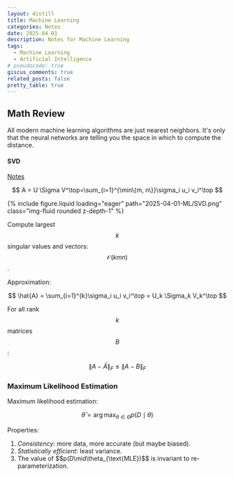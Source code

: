 ```yaml
---
layout: distill
title: Machine Learning
categories: Notes
date: 2025-04-01
description: Notes for Machine Learning
tags:
  - Machine Learning
  - Artificial Intelligence
# pseudocode: true
giscus_comments: true
related_posts: false
pretty_table: true
---
```


## Math Review

All modern machine learning algorithms are just nearest neighbors. It's only that the neural networks are telling you the space in which to compute the distance.

#### SVD

[Notes](https://web.stanford.edu/class/cs168/l/l9.pdf)

$$
A = U \Sigma V^\top=\sum_{i=1}^{\min\{m, n\}}\sigma_i u_i v_i^\top
$$

{% include figure.liquid loading="eager" path="2025-04-01-ML/SVD.png" class="img-fluid rounded z-depth-1" %}

Compute largest $$k$$ singular values and vectors: $$\mathcal{O}(kmn)$$.

Approximation:

$$
\hat{A} = \sum_{i=1}^{k}\sigma_i u_i v_i^\top = U_k \Sigma_k V_k^\top
$$

For all rank $$k$$ matrices $$B$$:

$$
\|A - \hat{A}\|_F \le \|A - B\|_F
$$

### Maximum Likelihood Estimation

Maximum likelihood estimation:

$$
\hat{\theta} = \arg\max_{\theta\in\Theta} p(D\mid\theta)
$$

Properties:

1. _Consistency_: more data, more accurate (but maybe biased).
2. _Statistically efficient_: least variance.
3. The value of $$p(D\mid\theta_{\text{MLE})$$ is invariant to re-parameterization.
